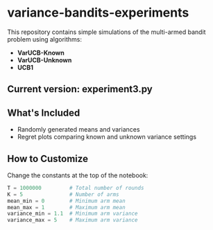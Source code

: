 # variance-bandits-experiments

This repository contains simple simulations of the multi-armed bandit problem using algorithms:
- **VarUCB-Known**
- **VarUCB-Unknown**
- **UCB1**

## Current version: experiment3.py

## What's Included
- Randomly generated means and variances
- Regret plots comparing known and unknown variance settings

## How to Customize
Change the constants at the top of the notebook:

```python
T = 1000000         # Total number of rounds
K = 5               # Number of arms
mean_min = 0        # Minimum arm mean
mean_max = 1        # Maximum arm mean
variance_min = 1.1  # Minimum arm variance
variance_max = 5    # Maximum arm variance

